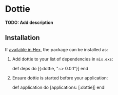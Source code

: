 # Dottie

**TODO: Add description**

## Installation

If [available in Hex](https://hex.pm/docs/publish), the package can be installed as:

  1. Add dottie to your list of dependencies in `mix.exs`:

        def deps do
          [{:dottie, "~> 0.0.1"}]
        end

  2. Ensure dottie is started before your application:

        def application do
          [applications: [:dottie]]
        end

